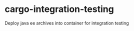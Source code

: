 cargo-integration-testing
=========================

Deploy java ee archives into container for integration testing
